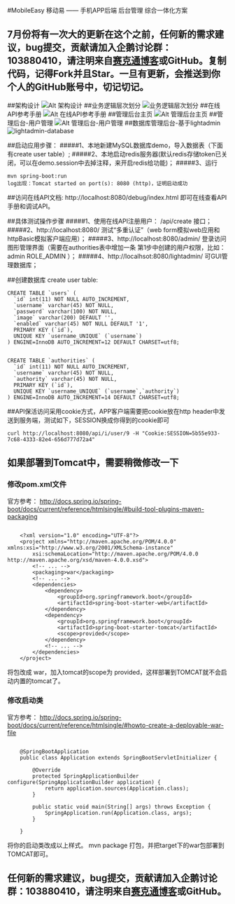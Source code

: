 #MobileEasy 移动易 —— 手机APP后端 后台管理 综合一体化方案

## 7月份将有一次大的更新在这个之前，任何新的需求建议，bug提交，贡献请加入企鹅讨论群：103880410，请注明来自[赛克通博客](https://blog.sectong.com)或GitHub。复制代码，记得Fork并且Star。一旦有更新，会推送到你个人的GitHub账号中，切记切记。

##架构设计
![Alt 架构设计](https://cloud.githubusercontent.com/assets/3350211/8512734/6e6de47a-2383-11e5-8f1f-f30632b556d1.png)
##业务逻辑层次划分
![业务逻辑层次划分](https://cloud.githubusercontent.com/assets/3350211/8520535/a580a94a-240d-11e5-8516-1d6f1b1ef317.jpg)
##在线API参考手册
![Alt 在线API参考手册](https://cloud.githubusercontent.com/assets/3350211/8520167/a0072938-240a-11e5-8f74-4496a72f0355.png)
##管理后台主页
![Alt 管理后台主页](https://cloud.githubusercontent.com/assets/3350211/8520168/a477b604-240a-11e5-84c1-8dc71d2f5496.png)
##管理后台-用户管理
![Alt 管理后台-用户管理](https://cloud.githubusercontent.com/assets/3350211/8520171/a6689f3c-240a-11e5-8f2c-889a77f871ff.png)
##数据库管理后台-基于lightadmin
![lightadmin-database](https://cloud.githubusercontent.com/assets/3350211/8520344/e0bfb958-240b-11e5-90b4-78625bd0e3de.png)

##启动应用步骤：
#####1、本地新建MySQL数据库demo，导入数据表（下面有create user table）;
#####2、本地启动redis服务器(默认redis存储token已关闭，可以在demo.session中去掉注释，来开启redis给功能)；
#####3、运行 
```
mvn spring-boot:run
log出现：Tomcat started on port(s): 8080 (http)，证明启动成功
```
##访问在线API文档:
http://localhost:8080/debug/index.html 即可在线查看API手册和调试API。

##具体测试操作步骤
#####1、使用在线API注册用户： /api/create 接口；
#####2、http://localhost:8080/ 测试“多重认证”（web form模拟web应用和httpBasic模拟客户端应用）；
#####3、http://localhost:8080/admin/ 登录访问图形管理界面（需要在authorities表中增加一条 第1步中创建的用户权限，比如：admin ROLE_ADMIN ）；
#####4、http://localhsot:8080/lightadmin/ 可GUI管理数据库；


##创建数据库
create user table:
```
CREATE TABLE `users` (
  `id` int(11) NOT NULL AUTO_INCREMENT,
  `username` varchar(45) NOT NULL,
  `password` varchar(100) NOT NULL,
  `image` varchar(200) DEFAULT '',
  `enabled` varchar(45) NOT NULL DEFAULT '1',
  PRIMARY KEY (`id`),
  UNIQUE KEY `username_UNIQUE` (`username`)
) ENGINE=InnoDB AUTO_INCREMENT=12 DEFAULT CHARSET=utf8;


CREATE TABLE `authorities` (
  `id` int(11) NOT NULL AUTO_INCREMENT,
  `username` varchar(45) NOT NULL,
  `authority` varchar(45) NOT NULL,
  PRIMARY KEY (`id`),
  UNIQUE KEY `username_UNIQUE` (`username`,`authority`)
) ENGINE=InnoDB AUTO_INCREMENT=14 DEFAULT CHARSET=utf8;
```

##API保活访问采用cookie方式，APP客户端需要把cookie放在http  header中发送到服务端，测试如下，SESSION换成你得到的cookie即可
```
curl http://localhost:8080/api/i/user/9 -H "Cookie:SESSION=5b55e933-7c68-4333-82e4-656d777d72a4"
```

## 如果部署到Tomcat中，需要稍微修改一下

### 修改pom.xml文件

官方参考：
http://docs.spring.io/spring-boot/docs/current/reference/htmlsingle/#build-tool-plugins-maven-packaging

```

	<?xml version="1.0" encoding="UTF-8"?>
	<project xmlns="http://maven.apache.org/POM/4.0.0" xmlns:xsi="http://www.w3.org/2001/XMLSchema-instance"
	    xsi:schemaLocation="http://maven.apache.org/POM/4.0.0 http://maven.apache.org/xsd/maven-4.0.0.xsd">
	    <!-- ... -->
	    <packaging>war</packaging>
	    <!-- ... -->
	    <dependencies>
	        <dependency>
	            <groupId>org.springframework.boot</groupId>
	            <artifactId>spring-boot-starter-web</artifactId>
	        </dependency>
	        <dependency>
	            <groupId>org.springframework.boot</groupId>
	            <artifactId>spring-boot-starter-tomcat</artifactId>
	            <scope>provided</scope>
	        </dependency>
	        <!-- ... -->
	    </dependencies>
	</project>

```

将包改成 war，加入tomcat的scope为 provided，这样部署到TOMCAT就不会启动内置的tomcat了。

### 修改启动类

官方参考：
http://docs.spring.io/spring-boot/docs/current/reference/htmlsingle/#howto-create-a-deployable-war-file

```

	@SpringBootApplication
	public class Application extends SpringBootServletInitializer {
	
	    @Override
	    protected SpringApplicationBuilder configure(SpringApplicationBuilder application) {
	        return application.sources(Application.class);
	    }
	
	    public static void main(String[] args) throws Exception {
	        SpringApplication.run(Application.class, args);
	    }
	
	}

```

将你的启动类改成以上样式。 mvn package 打包，并把target下的war包部署到TOMCAT即可。



## 任何新的需求建议，bug提交，贡献请加入企鹅讨论群：103880410，请注明来自[赛克通博客](https://blog.sectong.com)或GitHub。
